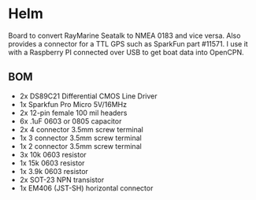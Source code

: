 Helm
====
Board to convert RayMarine Seatalk to NMEA 0183 and vice versa. Also provides a connector for a TTL GPS such as SparkFun part #11571. I use it with a Raspberry PI connected over USB to get boat data into OpenCPN.

BOM
---
* 2x DS89C21 Differential CMOS Line Driver
* 1x Sparkfun Pro Micro 5V/16MHz
* 2x 12-pin female 100 mil headers
* 6x .1uF 0603 or 0805 capacitor
* 2x 4 connector 3.5mm screw terminal
* 1x 3 connector 3.5mm screw terminal
* 1x 2 connector 3.5mm screw terminal
* 3x 10k 0603 resistor
* 1x 15k 0603 resistor
* 1x 3.9k 0603 resistor
* 2x SOT-23 NPN transistor
* 1x EM406 (JST-SH) horizontal connector
